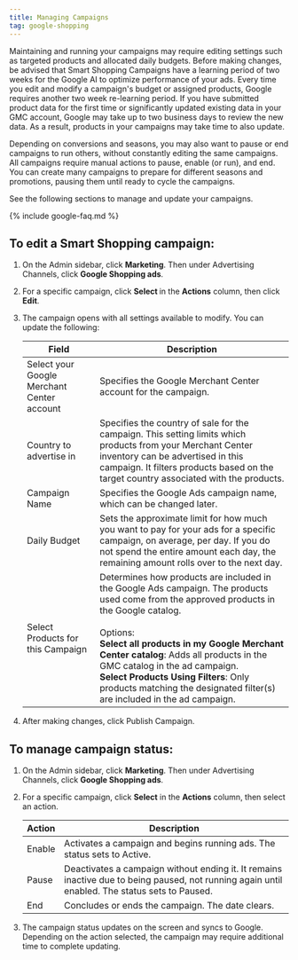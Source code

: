 ```yaml
---
title: Managing Campaigns
tag: google-shopping
---
```



Maintaining and running your campaigns may require editing settings such as targeted products and allocated daily budgets. Before making changes, be advised that Smart Shopping Campaigns have a learning period of two weeks for the Google AI to optimize performance of your ads. Every time you edit and modify a campaign's budget or assigned products, Google requires another two week re-learning period. If you have submitted product data for the first time or significantly updated existing data in your GMC account, Google may take up to two business days to review the new data. As a result, products in your campaigns may take time to also update.

Depending on conversions and seasons, you may also want to pause or end campaigns to run others, without constantly editing the same campaigns. All campaigns require manual actions to pause, enable (or run), and end. You can create many campaigns to prepare for different seasons and promotions, pausing them until ready to cycle the campaigns.

See the following sections to manage and update your campaigns.

{% include google-faq.md %}

## To edit a Smart Shopping campaign:

1. On the Admin sidebar, click **Marketing**. Then under Advertising Channels, click **Google Shopping ads**.

1. For a specific campaign, click <b>Select </b>in the **Actions** column, then click **Edit**.

1. The campaign opens with all settings available to modify. You can update the following:

   |Field|Description|
   |--|--|
   |Select your Google Merchant Center account|Specifies the Google Merchant Center account for the campaign.|
   |Country to advertise in|Specifies the country of sale for the campaign. This setting limits which products from your Merchant Center inventory can be advertised in this campaign. It filters products based on the target country associated with the products.|
   |Campaign Name|Specifies the Google Ads campaign name, which can be changed later.|
   |Daily Budget|Sets the approximate limit for how much you want to pay for your ads for a specific campaign, on average, per day. If you do not spend the entire amount each day, the remaining amount rolls over to the next day.|
   |Select Products for this Campaign|Determines how products are included in the Google Ads campaign. The products used come from the approved products in the Google catalog.<br/><br/>Options:<br/>**Select all products in my Google Merchant Center catalog**: Adds all products in the GMC catalog in the ad campaign.<br/>**Select Products Using Filters**: Only products matching the designated filter(s) are included in the  ad campaign.|

1. After making changes, click <span class="btn">Publish Campaign</span>.

## To manage campaign status:

1. On the Admin sidebar, click **Marketing**. Then under Advertising Channels, click **Google Shopping ads**.

1. For a specific campaign, click **Select** in the **Actions** column, then select an action.

   |Action|Description|
   |--|--|
   |Enable|Activates a campaign and begins running ads. The status sets to Active.|
   |Pause|Deactivates a campaign without ending it. It remains inactive due to being paused, not running again until enabled. The status sets to Paused.|
   |End|Concludes or ends the campaign. The date clears.|

1. The campaign status updates on the screen and syncs to Google. Depending on the action selected, the campaign may require additional time to complete updating.
